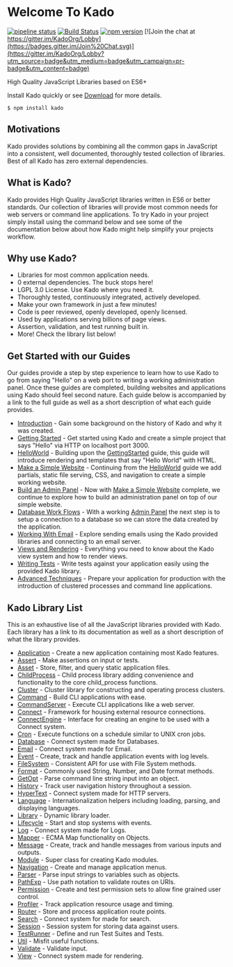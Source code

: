 # Welcome To Kado
[![pipeline status](https://git.nullivex.com/kado/kado/badges/4.x/pipeline.svg)](https://git.nullivex.com/kado/kado/commits/4.x)
[![Build Status](https://travis-ci.org/KadoOrg/kado.svg?branch=master)](https://travis-ci.org/KadoOrg/kado)
[![npm version](https://badge.fury.io/js/kado.svg)](https://badge.fury.io/js/kado)
[![Join the chat at https://gitter.im/KadoOrg/Lobby](https://badges.gitter.im/Join%20Chat.svg)](https://gitter.im/KadoOrg/Lobby?utm_source=badge&utm_medium=badge&utm_campaign=pr-badge&utm_content=badge)

High Quality JavaScript Libraries based on ES6+

Install Kado quickly or see [Download](../guides/Download.md) for more details.

```
$ npm install kado
```

## Motivations

Kado provides solutions by combining all the common gaps in JavaScript into a
consistent, well documented, thoroughly tested collection of libraries. Best of all Kado has
zero external dependencies.

## What is Kado?

  Kado provides High Quality JavaScript libraries written in ES6 or better
standards. Our collection of libraries will provide most common needs for
web servers or command line applications. To try Kado in your project simply
install using the command below and see some of the documentation below
about how Kado might help simplify your projects workflow.

## Why use Kado?

* Libraries for most common application needs.
* 0 external dependencies. The buck stops here!
* LGPL 3.0 License. Use Kado where you need it.
* Thoroughly tested, continuously integrated, actively developed.
* Make your own framework in just a few minutes!
* Code is peer reviewed, openly developed, openly licensed.
* Used by applications serving billions of page views.
* Assertion, validation, and test running built in.
* More! Check the library list below!

## Get Started with our Guides

Our guides provide a step by step experience to learn how to use Kado to go from
saying "Hello" on a web port to writing a working administration panel. Once
these guides are completed, building websites and applications using Kado should
feel second nature. Each guide below is accompanied by a link to the full guide
as well as a short description of what each guide provides.

* [Introduction](../guides/Introduction.md) - Gain some background on the
history of Kado and why it was created.
* [Getting Started](../guides/GettingStarted.md) - Get started using Kado and
create a simple project that says "Hello" via HTTP on localhost port 3000.
* [HelloWorld](../guides/HelloWorld.md) - Building upon the
[GettingStarted](../guides/GettingStarted) guide, this guide will introduce
rendering and templates that say "Hello World" with HTML.
* [Make a Simple Website](../guides/MakeSimpleWebsite.md) - Continuing from
the [HelloWorld](../guides/HelloWorld.md) guide we add partials, static file
serving, CSS, and navigation to create a simple working website.
* [Build an Admin Panel](../guides/BuildAdminPanel.md) - Now with
[Make a Simple Website](../guides/MakeSimpleWebsite.md) complete, we continue
to explore how to build an administration panel on top of our simple website.
* [Database Work Flows](../guides/DatabaseWorkFlow.md) - With a working
[Admin Panel](../guides/BuildAdminPanel.md) the next step is to setup a
connection to a database so we can store the data created by the application.
* [Working With Email](../guides/WorkingWithEmail.md) - Explore sending
emails using the Kado provided libraries and connecting to an email server.
* [Views and Rendering](../guides/ViewsRendering.md) - Everything you need to
know about the Kado view system and how to render views.
* [Writing Tests](../guides/WritingTests.md) - Write tests against your
application easily using the provided Kado library.
* [Advanced Techniques](../guides/AdvancedTechniques.md) - Prepare your
application for production with the introduction of clustered processes and
command line applications.

## Kado Library List

This is an exhaustive lise of all the JavaScript libraries provided with Kado.
Each library has a link to its documentation as well as a short description of
what the library provides.

* [Application](./doc/Application.md) - Create a new application containing most
Kado features.
* [Assert](./doc/Assert.md) - Make assertions on input or tests.
* [Asset](./doc/Asset.md) - Store, filter, and query static application
files.
* [ChildProcess](./doc/ChildProcess.md) - Child process library adding convenience and
functionality to the core child_process functions.
* [Cluster](./doc/Cluster.md) - Cluster library for constructing and
operating process clusters.
* [Command](./doc/Command.md) - Build CLI applications with ease.
* [CommandServer](./doc/CommandServer.md) - Execute CLI applications like a
web server.
* [Connect](./doc/Connect.md) - Framework for housing external resource
connections.
* [ConnectEngine](./doc/ConnectEngine.md) - Interface for creating an engine
to be used with a Connect system.
* [Cron](./doc/Cron.md) - Execute functions on a schedule similar to UNIX
cron jobs.
* [Database](./doc/Database.md) - Connect system made for Databases.
* [Email](./doc/Email.md) - Connect system made for Email.
* [Event](./doc/Event.md) - Create, track and handle application events with
log levels.
* [FileSystem](./doc/FileSystem.md) - Consistent API for use with File System methods.
* [Format](./doc/Format.md) - Commonly used String, Number, and Date format
methods.
* [GetOpt](./doc/GetOpt.md) - Parse command line string input into an
object.
* [History](./doc/History.md) - Track user navigation history throughout
a session.
* [HyperText](./doc/HyperText.md) - Connect system made for HTTP servers.
* [Language](./doc/Language.md) - Internationalization helpers including
loading, parsing, and displaying languages.
* [Library](./doc/Library.md) - Dynamic library loader.
* [Lifecycle](./doc/Lifecycle.md) - Start and stop systems with events.
* [Log](./doc/Log.md) - Connect system made for Logs.
* [Mapper](./doc/Mapper.md) - ECMA Map functionality on Objects.
* [Message](./doc/Message.md) - Create, track and handle messages from
various inputs and outputs.
* [Module](./doc/Module.md) - Super class for creating Kado modules.
* [Navigation](./doc/Navigation.md) - Create and manage application menus.
* [Parser](./doc/Parser.md) - Parse input strings to variables such as objects.
* [PathExp](./doc/PathExp.md) - Use path notation to validate routes on URIs.
* [Permission](./doc/Permission.md) - Create and test permission sets to
allow fine grained user control.
* [Profiler](./doc/Profiler.md) - Track application resource usage and
timing.
* [Router](./doc/Router.md) - Store and process application route points.
* [Search](./doc/Search.md) - Connect system for made for search.
* [Session](./doc/Session.md) - Session system for storing data against users.
* [TestRunner](./doc/TestRunner.md) - Define and run Test Suites and Tests.
* [Util](./doc/Util.md) - Misfit useful functions.
* [Validate](./doc/Validate.md) - Validate input.
* [View](./doc/View.md) - Connect system made for rendering.

